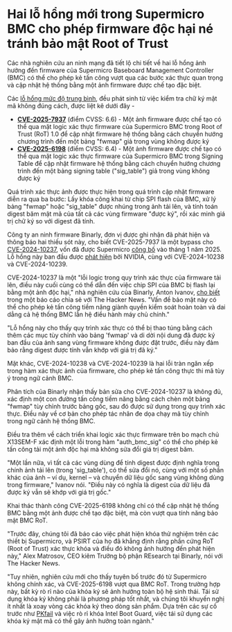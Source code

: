 # Hai lỗ hổng mới trong Supermicro BMC cho phép firmware độc hại né tránh bảo mật Root of Trust

[](https://blogger.googleusercontent.com/img/b/R29vZ2xl/AVvXsEha20McHRa6QM9%5FcLc5Zt0tgtjRrsac1WMDmrRCwhyphenhyphenZDOgR9xL9btaZ6kzvvX3O1qceOw6fEkSwDCvv-5lhAw7FHGAHgCtFH%5FyMRbmkD6cCiHmTInnVxWNUA2-SmYefabOsra8y%5Fv49M7aDTFMuT52Tt7CWhbFC9wWiYLeQ8fZ-hVYdWCKntdz%5Fvx82qf8U/s728-rw-e365/bmc-exploit.jpg)

Các nhà nghiên cứu an ninh mạng đã tiết lộ chi tiết về hai lỗ hổng ảnh hưởng đến firmware của Supermicro Baseboard Management Controller (BMC) có thể cho phép kẻ tấn công vượt qua các bước xác thực quan trọng và cập nhật hệ thống bằng một ảnh firmware được chế tạo đặc biệt.

Các [lỗ hổng mức độ trung bình](https://www.supermicro.com/en/support/security%5FBMC%5FIPMI%5FSept%5F2025), đều phát sinh từ việc kiểm tra chữ ký mật mã không đúng cách, được liệt kê dưới đây -

* **[CVE-2025-7937](https://nvd.nist.gov/vuln/detail/CVE-2025-7937)** (điểm CVSS: 6.6) - Một ảnh firmware được chế tạo có thể qua mặt logic xác thực firmware của Supermicro BMC trong Root of Trust (RoT) 1.0 để cập nhật firmware hệ thống bằng cách chuyển hướng chương trình đến một bảng "fwmap" giả trong vùng không được ký
* **[CVE-2025-6198](https://nvd.nist.gov/vuln/detail/CVE-2025-6198)** (điểm CVSS: 6.4) - Một ảnh firmware được chế tạo có thể qua mặt logic xác thực firmware của Supermicro BMC trong Signing Table để cập nhật firmware hệ thống bằng cách chuyển hướng chương trình đến một bảng signing table ("sig_table") giả trong vùng không được ký

[](https://thehackernews.uk/exec-guide-d)

Quá trình xác thực ảnh được thực hiện trong quá trình cập nhật firmware diễn ra qua ba bước: Lấy khóa công khai từ chip SPI flash của BMC, xử lý bảng "fwmap" hoặc "sig_table" được nhúng trong ảnh tải lên, và tính toán digest băm mật mã của tất cả các vùng firmware "được ký", rồi xác minh giá trị chữ ký so với digest đã tính.

Công ty an ninh firmware Binarly, đơn vị được ghi nhận đã phát hiện và thông báo hai thiếu sót này, cho biết CVE-2025-7937 là một bypass cho [CVE-2024-10237](https://www.binarly.io/blog/ghost-in-the-controller-abusing-supermicro-bmc-firmware-verification), vốn đã được Supermicro [công bố](https://nvd.nist.gov/vuln/detail/CVE-2024-10237) vào tháng 1 năm 2025. Lỗ hổng này ban đầu được [phát hiện](https://developer.nvidia.com/blog/analyzing-baseboard-management-controllers-to-secure-data-center-infrastructure/) bởi NVIDIA, cùng với CVE-2024-10238 và CVE-2024-10239.

CVE-2024-10237 là một "lỗi logic trong quy trình xác thực của firmware tải lên, điều này cuối cùng có thể dẫn đến việc chip SPI của BMC bị flash lại bằng một ảnh độc hại," nhà nghiên cứu của Binarly, Anton Ivanov, [cho biết](https://www.binarly.io/blog/broken-trust-fixed-supermicro-bmc-bug-gains-a-new-life-in-two-new-vulnerabilities) trong một báo cáo chia sẻ với The Hacker News. "Vấn đề bảo mật này có thể cho phép kẻ tấn công tiềm năng giành quyền kiểm soát hoàn toàn và dai dẳng cả hệ thống BMC lẫn hệ điều hành máy chủ chính."

"Lỗ hổng này cho thấy quy trình xác thực có thể bị thao túng bằng cách thêm các mục tùy chỉnh vào bảng 'fwmap' và di dời nội dung đã được ký ban đầu của ảnh sang vùng firmware không được đặt trước, điều này đảm bảo rằng digest được tính vẫn khớp với giá trị đã ký."

Mặt khác, CVE-2024-10238 và CVE-2024-10239 là hai lỗi tràn ngăn xếp trong hàm xác thực ảnh của firmware, cho phép kẻ tấn công thực thi mã tùy ý trong ngữ cảnh BMC.

Phân tích của Binarly nhận thấy bản sửa cho CVE-2024-10237 là không đủ, xác định một con đường tấn công tiềm năng bằng cách chèn một bảng "fwmap" tùy chỉnh trước bảng gốc, sau đó được sử dụng trong quy trình xác thực. Điều này về cơ bản cho phép tác nhân đe dọa chạy mã tùy chỉnh trong ngữ cảnh hệ thống BMC.

[](https://thehackernews.uk/cis-security-suite)

Điều tra thêm về cách triển khai logic xác thực firmware trên bo mạch chủ X13SEM-F xác định một lỗi trong hàm "auth_bmc_sig" có thể cho phép kẻ tấn công tải một ảnh độc hại mà không sửa đổi giá trị digest băm.

"Một lần nữa, vì tất cả các vùng dùng để tính digest được định nghĩa trong chính ảnh tải lên (trong 'sig_table'), có thể sửa đổi nó, cùng với một số phần khác của ảnh – ví dụ, kernel – và chuyển dữ liệu gốc sang vùng không dùng trong firmware," Ivanov nói. "Điều này có nghĩa là digest của dữ liệu đã được ký vẫn sẽ khớp với giá trị gốc."

Khai thác thành công CVE-2025-6198 không chỉ có thể cập nhật hệ thống BMC bằng một ảnh được chế tạo đặc biệt, mà còn vượt qua tính năng bảo mật BMC RoT.

"Trước đây, chúng tôi đã báo cáo việc phát hiện khóa thử nghiệm trên các thiết bị Supermicro, và PSIRT của họ đã khẳng định rằng phần cứng RoT (Root of Trust) xác thực khóa và điều đó không ảnh hưởng đến phát hiện này," Alex Matrosov, CEO kiêm Trưởng bộ phận REsearch tại Binarly, nói với The Hacker News.

"Tuy nhiên, nghiên cứu mới cho thấy tuyên bố trước đó từ Supermicro không chính xác, và CVE-2025-6198 vượt qua BMC RoT. Trong trường hợp này, bất kỳ rò rỉ nào của khóa ký sẽ ảnh hưởng toàn bộ hệ sinh thái. Tái sử dụng khóa ký không phải là phương pháp tốt nhất, và chúng tôi khuyến nghị ít nhất là xoay vòng các khóa ký theo dòng sản phẩm. Dựa trên các sự cố trước như [PKfail](https://thehackernews.com/2024/08/new-flaws-in-sonos-smart-speakers-allow.html) và việc rò rỉ khóa Intel Boot Guard, việc tái sử dụng các khóa ký mật mã có thể gây ảnh hưởng toàn ngành."